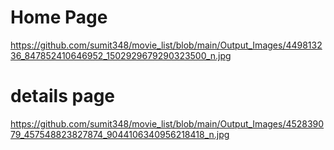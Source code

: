 # Home Page
https://github.com/sumit348/movie_list/blob/main/Output_Images/449813236_847852410646952_1502929679290323500_n.jpg

# details page
https://github.com/sumit348/movie_list/blob/main/Output_Images/452839079_457548823827874_9044106340956218418_n.jpg
